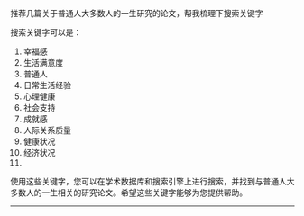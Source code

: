 推荐几篇关于普通人大多数人的一生研究的论文，帮我梳理下搜索关键字

搜索关键字可以是：

1. 幸福感
2. 生活满意度
3. 普通人
4. 日常生活经验
5. 心理健康
6. 社会支持
7. 成就感
8. 人际关系质量
9. 健康状况
10. 经济状况
11. 
使用这些关键字，您可以在学术数据库和搜索引擎上进行搜索，并找到与普通人大多数人的一生相关的研究论文。希望这些关键字能够为您提供帮助。

---

